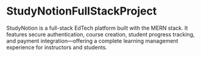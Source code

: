 # StudyNotionFullStackProject
StudyNotion is a full-stack EdTech platform built with the MERN stack. It features secure authentication, course creation, student progress tracking, and payment integration—offering a complete learning management experience for instructors and students.

